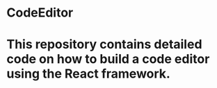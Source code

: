 # CodeEditor
<h1>This repository contains detailed code on how to build a code editor using the React framework.</h1>
